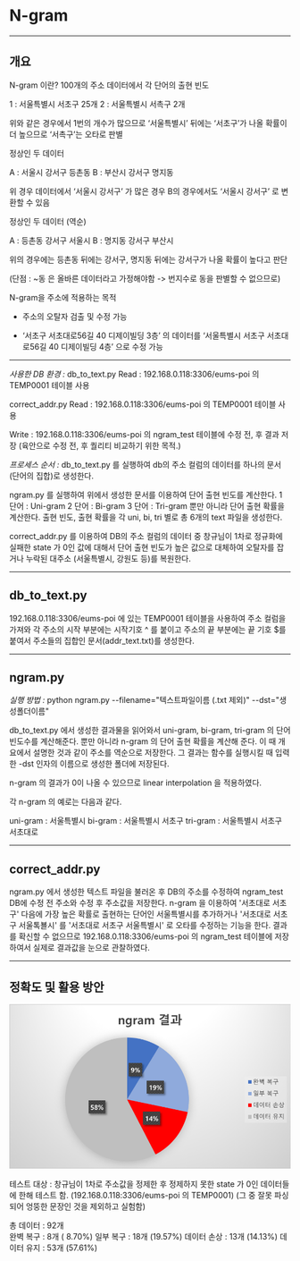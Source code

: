
# N-gram

---

## 개요

N-gram 이란?
100개의 주소 데이터에서 각 단어의 출현 빈도

1 : 서울특별시 서초구 25개
2 : 서울특별시 서촉구 2개

위와 같은 경우에서 
1번의 개수가 많으므로 ‘서울특별시’ 뒤에는
‘서초구’가 나올 확률이 더 높으므로 ‘서촉구’는 오타로 판별

정상인 두 데이터

A : 서울시 강서구 등촌동
B : 부산시 강서구 명지동

위 경우 데이터에서 ‘서울시 강서구’ 가 많은 경우
B의 경우에서도 ‘서울시 강서구’ 로 변환할 수 있음


정상인 두 데이터 (역순)

A : 등촌동 강서구 서울시
B : 명지동 강서구 부산시

위의 경우에는 등촌동 뒤에는 강서구, 명지동 뒤에는 강서구가
나올 확률이 높다고 판단

(단점 : ~동 은 올바른 데이터라고 가정해야함
-> 번지수로 동을 판별할 수 없으므로)

N-gram을 주소에 적용하는 목적

- 주소의 오탈자 검출 및 수정 가능

- ‘서초구 서초대로56길 40 디제이빌딩 3층’ 의 데이터를
‘서울특별시 서초구 서초대로56길 40 디제이빌딩 4층’ 으로 수정 가능


---

*사용한 DB 환경 :* 
db_to_text.py 
Read :
192.168.0.118:3306/eums-poi  의   TEMP0001  테이블 사용

correct_addr.py 
Read : 
192.168.0.118:3306/eums-poi  의   TEMP0001  테이블 사용

Write : 
192.168.0.118:3306/eums-poi 의 ngram_test 테이블에 수정 전, 후 결과 저장
(육안으로 수정 전, 후 퀄리티 비교하기 위한 목적.)



*프로세스 순서 :*
db_to_text.py 를 실행하여 db의 주소 컬럼의 데이터를  하나의 문서(단어의 집합)로 생성한다.

ngram.py 를 실행하여 위에서 생성한 문서를 이용하여 단어 출현 빈도를 계산한다.
1 단어 : Uni-gram
2 단어 : Bi-gram
3 단어 : Tri-gram 
뿐만 아니라 단어 출현 확률을 계산한다.
출현 빈도, 출현 확률을 각 uni, bi, tri 별로 총 6개의 text 파일을 생성한다.

correct_addr.py 를 이용하여 DB의 주소 컬럼의 데이터 중 창규님이 1차로 정규화에 실패한 state 가 0인 값에 대해서
단어 출현 빈도가 높은 값으로 대체하여 오탈자를 잡거나 누락된 대주소 (서울특별시, 강원도 등)를 복원한다.

---

## db_to_text.py

192.168.0.118:3306/eums-poi 에 있는 TEMP0001 테이블을 사용하여
주소 컬럼을 가져와 각 주소의 시작 부분에는 시작기호 ^ 를 붙이고
주소의 끝 부분에는 끝 기호 $를 붙여서 주소들의 집합인 문서(addr_text.txt)를 생성한다.


---


## ngram.py


*실행 방법 :* python ngram.py --filename="텍스트파일이름 (.txt 제외)" --dst="생성폴더이름"

db_to_text.py 에서 생성한 결과물을 읽어와서 uni-gram, bi-gram, tri-gram 의 단어 빈도수를 계산해준다.
뿐만 아니라 n-gram 의 단어 출현 확률을 계산해 준다.
이 때 개요에서 설명한 것과 같이 주소를 역순으로 저장한다.
그 결과는 함수를 실행시킬 때 입력한 -dst 인자의 이름으로 생성한 폴더에 저장된다.

n-gram 의 결과가 0이 나올 수 있으므로 linear interpolation 을 적용하였다. 

각 n-gram 의 예로는 다음과 같다.

uni-gram : 서울특별시
bi-gram : 서울특별시 서초구
tri-gram : 서울특별시 서초구 서초대로


---


## correct_addr.py

ngram.py 에서 생성한 텍스트 파일을 불러온 후 DB의 주소를 수정하여 ngram_test DB에 수정 전 주소와 수정 후 주소값을 저장한다.
n-gram 을 이용하여 '서초대로 서초구' 다음에 가장 높은 확률로 출현하는 단어인 서울특별시를 추가하거나
'서초대로 서초구 서울톡뵬시' 를 '서초대로 서초구 서울특별시' 로 오타를 수정하는 기능을 한다.
결과를 확신할 수 없으므로  192.168.0.118:3306/eums-poi 의 ngram_test 테이블에 저장하여서 실제로 결과값을 눈으로 관찰하였다.


---

## 정확도 및 활용 방안

![Alt text](img/result.png)

테스트 대상 : 창규님이 1차로 주소값을 정제한 후 정제하지 못한 state 가 0인 데이터들에 한해 테스트 함.
(192.168.0.118:3306/eums-poi  의   TEMP0001)
(그 중 잘못 파싱되어 엉뚱한 문장인 것을 제외하고 실험함)

총 데이터 : 92개   
완벽 복구 : 8개       ( 8.70%)
일부 복구 : 18개     (19.57%)
데이터 손상 : 13개  (14.13%)
데이터 유지 : 53개  (57.61%)







